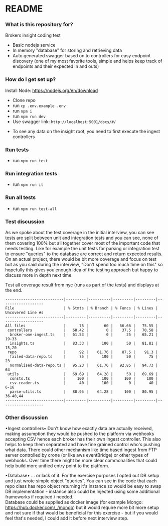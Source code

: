 # README #

### What is this repository for? ###
Brokers insight coding test

 - Basic nodejs service
 - In memory "database" for storing and retrieving data
 - Auto generated swagger based on to controllers for easy endpoint discovery (one of my most favorite tools, simple and helps keep track of endpoints and their expected in and outs)

### How do I get set up? ###
Install Node: https://nodejs.org/en/download 

* Clone repo
* run `cp .env.example .env`
* run `npm i`
* run `npm run dev`
* Use swagger link: `http://localhost:5001/docs/#/`

- To see any data on the insight root, you need to first execute the ingest controllers

### Run tests
* run `npm run test`

### Run integration tests
* run `npm run it`

### Run all tests
* run `npm run test-all`

### Test discussion
As we spoke about the test coverage in the initial interview, you can see tests are split between unit and integration tests and you can see, none of them covering 100% but all together cover most
of the important code that needs testing. Like for example the unit tests for parsing or integration test to ensure "queries" to the database are correct and return expected results. 
On an actual project, there would be bit more coverage and focus on test but as you said during the interview, "Don't spend too much time on this" so hopefully this gives you enough idea of the 
testing approach but happy to discuss more in depth next time.

Test all coverage result from nyc (runs as part of the tests) and displays at the end.

```
--------------------------|---------|----------|---------|---------|-------------------
File                      | % Stmts | % Branch | % Funcs | % Lines | Uncovered Line #s 
--------------------------|---------|----------|---------|---------|-------------------
All files                 |      75 |       60 |   66.66 |   75.55 |                   
 controllers              |   68.42 |        0 |    37.5 |   70.58 |                   
  broker-one-ingest.ts    |   61.53 |        0 |      25 |   65.21 | 19-33             
  insights.ts             |   83.33 |      100 |      50 |   81.81 | 15,20             
 repo                     |      92 |    61.76 |    87.5 |    91.3 |                   
  failed-data-repo.ts     |      75 |      100 |      50 |      75 | 23                
  normalised-data-repo.ts |   95.23 |    61.76 |   92.85 |   94.73 | 64                
 utils                    |   69.69 |    64.28 |      50 |   69.69 |                   
  consts.ts               |     100 |      100 |     100 |     100 |                   
  csv-reader.ts           |      40 |      100 |       0 |      40 | 6-16              
  parse-utils.ts          |   80.95 |    64.28 |     100 |   80.95 | 36-40,44          
--------------------------|---------|----------|---------|---------|-------------------
```

### Other discussion
•Ingest controllers•
Don't know how exactly data are actually received, making assumption they would be pushed to the platform via webhooks accepting CSV hence each broker has their own ingest controller.
This also helps to keep them separated and have fine grained control who's pushing what data.
There could other mechanism like time based ingest from FTP server controlled by crone (or like aws eventBridge) or other types of webhooks. Over time there might be more clear commonalities 
that could help build more unified entry point to the platform. 

•Database•
... or lack of it. For the exercise purposes I opted out DB setup and just wrote simple object "queries". You can see in the code that each repo class has repo object returning it's instance so would be easy to swap DB implementation - instance also could be Injected using some additional frameworks if required / needed.  
Database could be supplied as docker image (for example Mongo: https://hub.docker.com/_/mongo) but it would require more bit more setup and not sure if that would be beneficial for this exercise - but if you would feel that's needed, I could add it before next interview step. 
